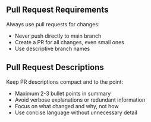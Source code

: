 ## Pull Request Requirements

Always use pull requests for changes:
- Never push directly to main branch
- Create a PR for all changes, even small ones
- Use descriptive branch names

## Pull Request Descriptions

Keep PR descriptions compact and to the point:
- Maximum 2-3 bullet points in summary
- Avoid verbose explanations or redundant information
- Focus on what changed and why, not how
- Use concise language without unnecessary detail
